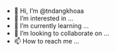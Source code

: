 - 👋 Hi, I’m @tndangkhoaa
- 👀 I’m interested in ...
- 🌱 I’m currently learning ...
- 💞️ I’m looking to collaborate on ...
- 📫 How to reach me ...

<!---
tndangkhoaa/tndangkhoaa is a ✨ special ✨ repository because its `README.md` (this file) appears on your GitHub profile.
You can click the Preview link to take a look at your changes.
--->
